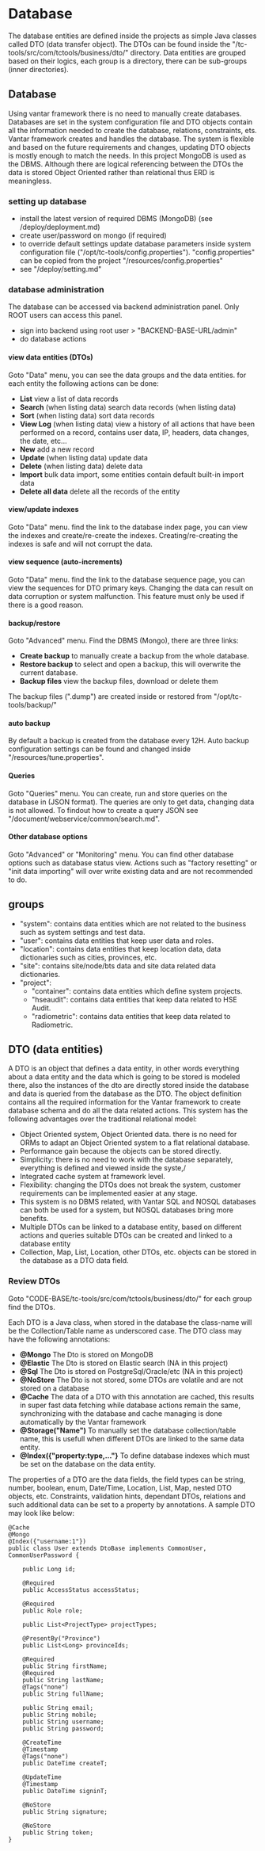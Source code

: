 # Database #
The database entities are defined inside the projects as simple Java classes called DTO (data transfer object).
The DTOs can be found inside the "/tc-tools/src/com/tctools/business/dto/" directory.
Data entities are grouped based on their logics, each group is a directory, there can be sub-groups (inner directories).



## Database ##
Using vantar framework there is no need to manually create databases. Databases are set in the system configuration file
and DTO objects contain all the information needed to create the database, relations, constraints, ets. Vantar framework
creates and handles the database. The system is flexible and based on the future requirements and changes, updating DTO
objects is mostly enough to match the needs. In this project MongoDB is used as the DBMS. Although there are logical 
referencing between the DTOs the data is stored Object Oriented rather than relational thus ERD is meaningless. 

### setting up database ###
* install the latest version of required DBMS (MongoDB) (see /deploy/deployment.md)
* create user/password on mongo (if required)
* to override default settings update database parameters inside system configuration file
  ("/opt/tc-tools/config.properties"). "config.properties" can be copied from the project "/resources/config.properties"
* see "/deploy/setting.md"

### database administration ###
The database can be accessed via backend administration panel. Only ROOT users can access this panel.

* sign into backend using root user > "BACKEND-BASE-URL/admin"
* do database actions 

#### view data entities (DTOs) ####
Goto "Data" menu, you can see the data groups and the data entities. for each entity the following actions can be done: 

* **List** view a list of data records
* **Search** (when listing data) search data records (when listing data) 
* **Sort** (when listing data) sort data records
* **View Log** (when listing data) view a history of all actions that have been performed on a record, contains user data,
  IP, headers, data changes, the date, etc...
* **New** add a new record
* **Update** (when listing data) update data
* **Delete** (when listing data) delete data
* **Import** bulk data import, some entities contain default built-in import data
* **Delete all data** delete all the records of the entity

#### view/update indexes ####
Goto "Data" menu. find the link to the database index page, you can view the indexes and create/re-create the indexes.
Creating/re-creating the indexes is safe and will not corrupt the data.

#### view sequence (auto-increments) ####
Goto "Data" menu. find the link to the database sequence page, you can view the sequences for DTO primary keys. Changing
the data can result on data corruption or system malfunction. This feature must only be used if there is a good reason.

#### backup/restore ####
Goto "Advanced" menu. Find the DBMS (Mongo), there are three links:
* **Create backup** to manually create a backup from the whole database.
* **Restore backup** to select and open a backup, this will overwrite the current database.
* **Backup files** view the backup files, download or delete them

The backup files (".dump") are created inside or restored from "/opt/tc-tools/backup/"

#### auto backup ####
By default a backup is created from the database every 12H. Auto backup configuration settings can be found and changed
inside "/resources/tune.properties".

#### Queries ####
Goto "Queries" menu.
You can create, run and store queries on the database in (JSON format). The queries are only to get data, changing data
is not allowed. To findout how to create a query JSON see "/document/webservice/common/search.md". 

#### Other database options ####
Goto "Advanced" or "Monitoring" menu. You can find other database options such as database status view. Actions such as
"factory resetting" or "init data importing" will over write existing data and are not recommended to do.



## groups ##
* "system": contains data entities which are not related to the business such as system settings and test data.
* "user": contains data entities that keep user data and roles.
* "location": contains data entities that keep location data, data dictionaries such as cities, provinces, etc.
* "site": contains site/node/bts data and site data related data dictionaries.
* "project":
    * "container": contains data entities which define system projects.
    * "hseaudit": contains data entities that keep data related to HSE Audit.
    * "radiometric": contains data entities that keep data related to Radiometric.    
  

## DTO (data entities) ##
A DTO is an object that defines a data entity, in other words everything about a data entity and the data which is going
to be stored is modeled there, also the instances of the dto are directly stored inside the database and data is queried
from the database as the DTO. The object definition contains all the required information for the Vantar framework to
create database schema and do all the data related actions. This system has the following advantages over the traditional
relational model:
* Object Oriented system, Object Oriented data. there is no need for ORMs to adapt an Object Oriented system to a flat
  relational database.
* Performance gain because the objects can be stored directly.
* Simplicity: there is no need to work with the database separately, everything is defined and viewed inside the syste,/  
* Integrated cache system at framework level. 
* Flexibility: changing the DTOs does not break the system, customer requirements can be implemented easier at any stage.
* This system is no DBMS related, with Vantar SQL and NOSQL databases can both be used for a system, but NOSQL databases
  bring more benefits.
* Multiple DTOs can be linked to a database entity, based on different actions and queries suitable DTOs can be created
  and linked to a database entity
* Collection, Map, List, Location, other DTOs, etc. objects can be stored in the database as a DTO data field.

### Review DTOs ### 
Goto "CODE-BASE/tc-tools/src/com/tctools/business/dto/" for each group find the DTOs.

Each DTO is a Java class, when stored in the database the class-name will be the Collection/Table name as underscored case.
The DTO class may have the following annotations:
* **@Mongo** The Dto is stored on MongoDB
* **@Elastic** The Dto is stored on Elastic search (NA in this project)
* **@Sql** The Dto is stored on PostgreSql/Oracle/etc (NA in this project)
* **@NoStore** The Dto is not stored, some DTOs are volatile and are not stored on a database 
* **@Cache** The data of a DTO with this annotation are cached, this results in super fast data fetching while database
  actions remain the same, synchronizing with the database and cache managing is done automatically by the Vantar framework  
* **@Storage("Name")** To manually set the database collection/table name, this is usefull when different DTOs are linked
  to the same data entity. 
* **@Index({"property:type,..."}** To define database indexes which must be set on the database on the data entity. 

The properties of a DTO are the data fields, the field types can be string, number, boolean, enum, Date/Time, Location,
List, Map, nested DTO objects, etc. Constraints, validation hints, dependant DTOs, relations and such additional data
can be set to a property by annotations. A sample DTO may look like below:  
    
    @Cache
    @Mongo
    @Index({"username:1"})
    public class User extends DtoBase implements CommonUser, CommonUserPassword {
    
        public Long id;
    
        @Required
        public AccessStatus accessStatus;
    
        @Required
        public Role role;
    
        public List<ProjectType> projectTypes;
    
        @PresentBy("Province")
        public List<Long> provinceIds;
    
        @Required
        public String firstName;
        @Required
        public String lastName;
        @Tags("none")
        public String fullName;
    
        public String email;
        public String mobile;
        public String username;
        public String password;
    
        @CreateTime
        @Timestamp
        @Tags("none")
        public DateTime createT;
    
        @UpdateTime
        @Timestamp
        public DateTime signinT;
    
        @NoStore
        public String signature;
    
        @NoStore
        public String token;
    }
